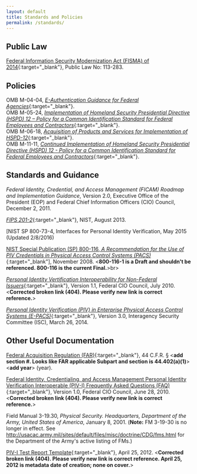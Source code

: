 ```yaml
---
layout: default
title: Standards and Policies
permalink: /standards/
---
```

## Public Law

[Federal Information Security Modernization Act (FISMA) of 2014](https://www.dhs.gov/fisma){:target="_blank"}, Public Law No: 113-283. 

## Policies

OMB M-04-04, [_E-Authentication Guidance for Federal Agencies_](https://www.whitehouse.gov/sites/whitehouse.gov/files/omb/memoranda/2004/m04-04.pdf){:target="_blank"}.<br>
OMB M-05-24, [_Implementation of Homeland Security Presidential Directive (HSPD) 12 – Policy for a Common Identification Standard for Federal Employees and Contractors_](https://www.whitehouse.gov/sites/whitehouse.gov/files/omb/memoranda/2005/m05-24.pdf){:target="_blank"}.<br>
OMB M-06-18, [_Acquisition of Products and Services for Implementation of HSPD-12_](https://www.whitehouse.gov/sites/whitehouse.gov/files/omb/memoranda/2006/m06-18.pdf){:target="_blank"}.<br>
OMB M-11-11, [_Continued Implementation of Homeland Security Presidential Directive (HSPD) 12 - Policy for a Common Identification Standard for Federal Employees and Contractors_](https://www.whitehouse.gov/sites/whitehouse.gov/files/omb/memoranda/2011/m11-11.pdf){:target="_blank"}.<br>

## Standards and Guidance

_Federal Identity, Credential, and Access Management (FICAM) Roadmap and Implementation Guidance_, Version 2.0, Executive Office of the President (EOP) and Federal Chief Information Officers (CIO) Council, December 2, 2011.

[_FIPS 201-2_](http://nvlpubs.nist.gov/nistpubs/FIPS/NIST.FIPS.201-2.pdf){:target="_blank"}, NIST, August 2013.<br>

[NIST SP 800-73-4, Interfaces for Personal Identity Verification, May 2015 (Updated 2/8/2016)

[NIST Special Publication (SP) 800-116, _A Recommendation for the Use of PIV Credentials in Physical Access Control Systems (PACS)_](http://nvlpubs.nist.gov/nistpubs/Legacy/SP/nistspecialpublication800-116.pdf){:target="_blank"], November 2008. <**800-116-1 is a Draft and shouldn't be referenced. 800-116 is the current Final.**>br>

[_Personal Identity Vertification Interoperability for Non-Federal Issuers_](https://www.idmanagement.gov/wp-content/uploads/sites/1171/uploads/PIV_IO_NonFed_Issuers.pdf){:target="_blank"}, Version 1.1, Federal CIO Council, July 2010.<**Corrected broken link (404). Please verify new link is correct reference.**><br>

[_Personal Identity Verification (PIV) in Enterprise Physical Access Control Systems (E-PACS)_](https://www.idmanagement.gov/wp-content/uploads/sites/1171/uploads/piv-in-epacs.pdf){:target="_blank"}, Version 3.0, Interagency Security Committee (ISC), March 26, 2014.

## Other Useful Documentation

[Federal Acquisition Regulation (FAR)](https://www.acquisition.gov/browsefar){:target="_blank"}, 44 C.F.R. &sect; <**add section #. Looks like FAR applicable Subpart and section is 44.402(a)(1)**><**add year**> (year).<!--Please add full citation.-->

[Federal Identity, Credentialing, and Access Management Personal Identity Verification Interoperable (PIV-I) Frequently Asked Questions (FAQ)](https://www.idmanagement.gov/wp-content/uploads/sites/1171/uploads/PIV-I_FAQ.pdf){:target="_blank"}, Version 1.0, Federal CIO Council, June 28, 2010. <**Corrected broken link (404). Please verify new link is correct reference.**><br>

Field Manual 3-19.30, _Physical Security. Headquarters, Department of the Army, United States of America_, January 8, 2001. (**Note:** FM 3-19-30 is no longer in effect. See http://usacac.army.mil/sites/default/files/misc/doctrine/CDG/fms.html for the Department of the Army's active listing of FMs.) 

[PIV-I Test Report Template](https://www.idmanagement.gov/piv-i_test_report_template-1/){:target="_blank"}, April 25, 2012. <**Corrected broken link (404). Please verify new link is correct reference. April 25, 2012 is metadata date of creation; none on cover.**><br>

